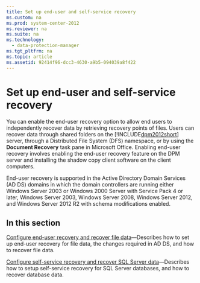 ```yaml
---
title: Set up end-user and self-service recovery
ms.custom: na
ms.prod: system-center-2012
ms.reviewer: na
ms.suite: na
ms.technology: 
  - data-protection-manager
ms.tgt_pltfrm: na
ms.topic: article
ms.assetid: 92414f96-dcc3-4630-a9b5-094039a8f422
---
```

# Set up end-user and self-service recovery
You can enable the end\-user recovery option to allow end users to independently recover data by retrieving recovery points of files. Users can recover data through shared folders on the [!INCLUDE[dpm2012short](./Token/dpm2012short_md.md)] server, through a Distributed File System \(DFS\) namespace, or by using the **Document Recovery** task pane in Microsoft Office. Enabling end\-user recovery involves enabling the end\-user recovery feature on the DPM server and installing the shadow copy client software on the client computers.

End\-user recovery is supported in the Active Directory Domain Services \(AD DS\) domains in which the domain controllers are running either Windows Server 2003 or Windows 2000 Server with Service Pack 4 or later, Windows Server 2003, Windows Server 2008, Windows Server 2012, and Windows Server 2012 R2 with schema modifications enabled.

## In this section
[Configure end-user recovery and recover file data](./Configure-end-user-recovery-and-recover-file-data.md)—Describes how to set up end\-user recovery for file data, the changes required in AD DS, and how to recover file data.

[Configure self-service recovery and recover SQL Server data](./Configure-self-service-recovery-and-recover-SQL-Server-data.md)—Describes how to setup self\-service recovery for SQL Server databases, and how to recover database data.


